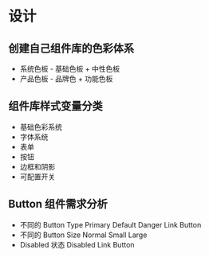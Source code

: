 # 设计



## 创建自己组件库的色彩体系
* 系统色板 - 基础色板 + 中性色板
* 产品色板 - 品牌色 + 功能色板



## 组件库样式变量分类
* 基础色彩系统
* 字体系统
* 表单
* 按钮
* 边框和阴影
* 可配置开关



## Button 组件需求分析
* 不同的 Button Type
Primary    Default    Danger    Link Button
* 不同的 Button Size
Normal    Small    Large
* Disabled 状态
Disabled    Link Button
